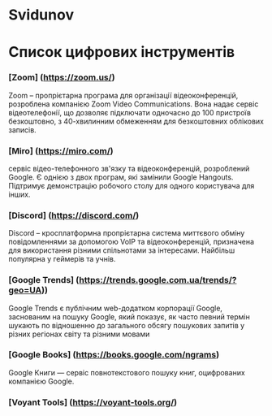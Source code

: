 # Svidunov
# Список цифрових інструментів 
### [Zoom] (https://zoom.us/)
Zoom – пропрієтарна програма для організації відеоконференцій, розроблена компанією Zoom Video Communications. Вона надає сервіс відеотелефонії, що дозволяє підключати одночасно до 100 пристроїв безкоштовно, з 40-хвилинним обмеженням для безкоштовних облікових записів.
### [Miro] (https://miro.com/)
сервіс відео-телефонного зв'язку та відеоконференцій, розроблений Google. Є однією з двох програм, які замінили Google Hangouts. Підтримує демонстрацію робочого столу для одного користувача для інших.
### [Discord] (https://discord.com/)
Discord – кросплатформна пропрієтарна система миттєвого обміну повідомленнями за допомогою VoIP та відеоконференцій, призначена для використання різними спільнотами за інтересами. Найбільш популярна у геймерів та учнів.
### [Google Trends] (https://trends.google.com.ua/trends/?geo=UA))
Google Trends є публічним web-додатком корпорації Google, заснованим на пошуку Google, який показує, як часто певний термін шукають по відношенню до загального обсягу пошукових запитів у різних регіонах світу та різними мовами
### [Google Books] (https://books.google.com/ngrams)
Google Книги — сервіс повнотекстового пошуку книг, оцифрованих компанією Google.
### [Voyant Tools] (https://voyant-tools.org/)
